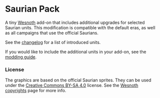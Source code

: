# Saurian Pack

A tiny [Wesnoth](https://www.wesnoth.org/) add-on that includes additional upgrades
for selected Saurian units. This modification is compatible with the default eras,
as well as all campaigns that use the official Saurians.

See the [changelog](../_changelog.md) for a list of introduced units.

If you would like to include the additional units in your add-on, see the
[modding guide](../_modding.md).

### License

The graphics are based on the official Saurian sprites. They can be used under the
[Creative Commons BY-SA 4.0](https://creativecommons.org/licenses/by-sa/4.0/) 
license. See the [Wesnoth copyrights](https://wiki.wesnoth.org/Wesnoth:Copyrights)
page for more info.
